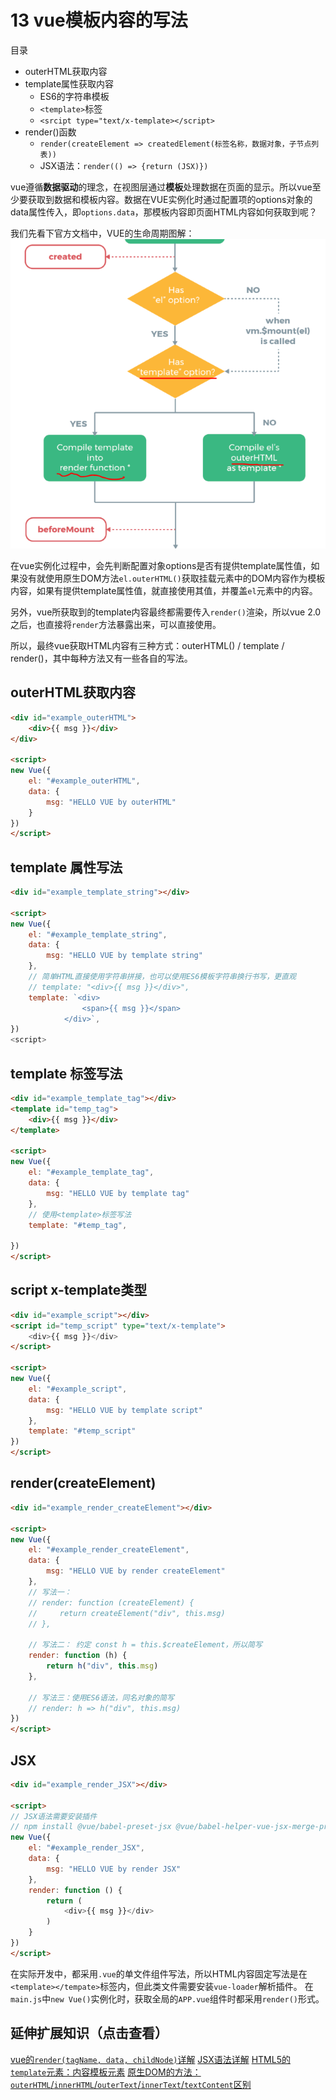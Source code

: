 # 13 vue模板内容的写法

目录
- outerHTML获取内容
- template属性获取内容
    - ES6的字符串模板
    - `<template>`标签
    - `<srcipt type="text/x-template></script>`
- render()函数
    - `render(createElement => createdElement(标签名称，数据对象，子节点列表))`
    - JSX语法：`render(() => {return (JSX)})`

vue遵循**数据驱动**的理念，在视图层通过**模板**处理数据在页面的显示。所以vue至少要获取到数据和模板内容。数据在VUE实例化时通过配置项的options对象的data属性传入，即`options.data`，那模板内容即页面HTML内容如何获取到呢？

我们先看下官方文档中，VUE的生命周期图解：
![outerHTML-template-render](../image/outerHTML-template-render.png)

在vue实例化过程中，会先判断配置对象options是否有提供template属性值，如果没有就使用原生DOM方法`el.outerHTML()`获取挂载元素中的DOM内容作为模板内容，如果有提供template属性值，就直接使用其值，并覆盖`el`元素中的内容。

另外，vue所获取到的template内容最终都需要传入`render()`渲染，所以vue 2.0之后，也直接将`render`方法暴露出来，可以直接使用。

所以，最终vue获取HTML内容有三种方式：outerHTML() / template / render()，其中每种方法又有一些各自的写法。

## outerHTML获取内容
```html
<div id="example_outerHTML">
    <div>{{ msg }}</div>
</div>

<script>
new Vue({
    el: "#example_outerHTML",
    data: {
        msg: "HELLO VUE by outerHTML"
    }
})
</script>
```
## template 属性写法
```html
<div id="example_template_string"></div>

<script>
new Vue({
    el: "#example_template_string",
    data: {
        msg: "HELLO VUE by template string"
    },
    // 简单HTML直接使用字符串拼接，也可以使用ES6模板字符串换行书写，更直观
    // template: "<div>{{ msg }}</div>",
    template: `<div>
                <span>{{ msg }}</span>
            </div>`,
})
<script>
```
## template 标签写法
```html
<div id="example_template_tag"></div>
<template id="temp_tag">
    <div>{{ msg }}</div>
</template>

<script>
new Vue({
    el: "#example_template_tag",
    data: {
        msg: "HELLO VUE by template tag"
    },
    // 使用<template>标签写法
    template: "#temp_tag",
    
})
</script>
```
## script x-template类型
```html
<div id="example_script"></div>
<script id="temp_script" type="text/x-template">
    <div>{{ msg }}</div>
</script>

<script>
new Vue({
    el: "#example_script",
    data: {
        msg: "HELLO VUE by template script"
    },
    template: "#temp_script"
})
</script>
```
## render(createElement)
```html
<div id="example_render_createElement"></div>

<script>
new Vue({
    el: "#example_render_createElement",
    data: {
        msg: "HELLO VUE by render createElement"
    },
    // 写法一：
    // render: function (createElement) {
    //     return createElement("div", this.msg)
    // },

    // 写法二： 约定 const h = this.$createElement，所以简写
    render: function (h) {
        return h("div", this.msg)
    },

    // 写法三：使用ES6语法，同名对象的简写
    // render: h => h("div", this.msg)
})
</script>
```
## JSX
```html
<div id="example_render_JSX"></div>

<script>
// JSX语法需要安装插件
// npm install @vue/babel-preset-jsx @vue/babel-helper-vue-jsx-merge-props
new Vue({
    el: "#example_render_JSX",
    data: {
        msg: "HELLO VUE by render JSX"
    },
    render: function () {
        return (
            <div>{{ msg }}</div>
        )
    }
})
</script>
```
在实际开发中，都采用`.vue`的单文件组件写法，所以HTML内容固定写法是在`<template></tempate>`标签内，但此类文件需要安装`vue-loader`解析插件。
在`main.js`中`new Vue()`实例化时，获取全局的`APP.vue`组件时都采用`render()`形式。

## 延伸扩展知识（点击查看）

[vue的`render(tagName, data, childNode)`详解]()
[JSX语法详解]()
[HTML5的`template`元素：内容模板元素](./HTML5_template)
[原生DOM的方法：`outerHTML`/`innerHTML`/`outerText`/`innerText`/`textContent`区别](./outerHTML-innerTHML-outerText-innerText-textContent)